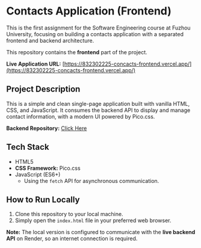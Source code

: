 # Contacts Application (Frontend)

This is the first assignment for the Software Engineering course at Fuzhou University, focusing on building a contacts application with a separated frontend and backend architecture.

This repository contains the **frontend** part of the project.

**Live Application URL:** [https://832302225-concacts-frontend.vercel.app/](https://832302225-concacts-frontend.vercel.app/)

## Project Description

This is a simple and clean single-page application built with vanilla HTML, CSS, and JavaScript. It consumes the backend API to display and manage contact information, with a modern UI powered by Pico.css.

**Backend Repository:** [Click Here](https://github.com/AcerXshot/832302225_concacts_backend)

## Tech Stack

* HTML5
* **CSS Framework:** Pico.css
* JavaScript (ES6+)
  * Using the `fetch` API for asynchronous communication.

## How to Run Locally

1.  Clone this repository to your local machine.
2.  Simply open the `index.html` file in your preferred web browser.

**Note:** The local version is configured to communicate with the **live backend API** on Render, so an internet connection is required.
